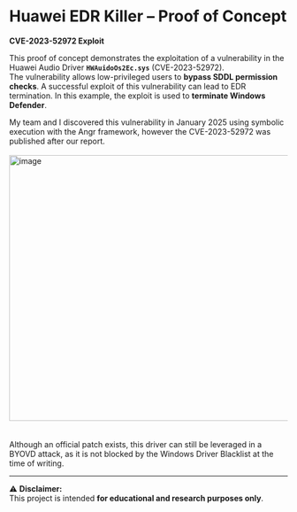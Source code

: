 # Huawei EDR Killer – Proof of Concept  
**CVE-2023-52972 Exploit**

This proof of concept demonstrates the exploitation of a vulnerability in the Huawei Audio Driver **`HWAuidoOs2Ec.sys`** (CVE-2023-52972).  
The vulnerability allows low-privileged users to **bypass SDDL permission checks**. A successful exploit of this vulnerability can lead to EDR termination. In this example, the exploit is used to **terminate Windows Defender**.

My team and I discovered this vulnerability in January 2025 using symbolic execution with the Angr framework, however the CVE-2023-52972 was published after our report.<br><br>
<img width="720" height="480" alt="image" src="https://github.com/user-attachments/assets/473595dc-e882-4c00-be47-695cd55803ee" /><br><br><br>
Although an official patch exists, this driver can still be leveraged in a BYOVD  attack, as it is not blocked by the Windows Driver Blacklist at the time of writing.

---

⚠️ **Disclaimer:**  
This project is intended **for educational and research purposes only**.

